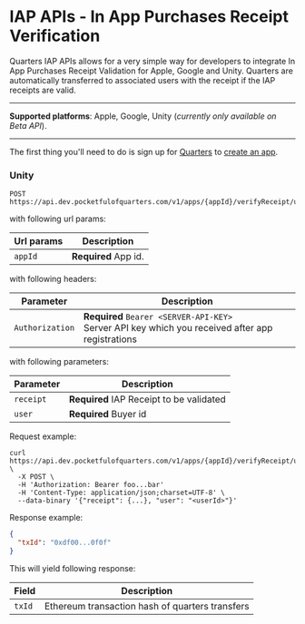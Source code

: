 # IAP APIs - In App Purchases Receipt Verification

Quarters IAP APIs allows for a very simple way for developers to integrate In App Purchases Receipt Validation for Apple, Google and Unity. Quarters are automatically transferred to associated users with the receipt if the IAP receipts are valid.

---

**Supported platforms**: Apple, Google, Unity (*currently only available on Beta API*).

---

The first thing you'll need to do is sign up for
[Quarters](https://dev.pocketfulofquarters.com) to
[create an app](../guides/create-app.md).

### Unity

```
POST https://api.dev.pocketfulofquarters.com/v1/apps/{appId}/verifyReceipt/unity
```

with following url params:

| Url params            | Description                                                                                 |
| --------------------- | ------------------------------------------------------------------------------------------- |
| `appId` | **Required** App id.|

with following headers:

| Parameter       | Description                                                                                            |
| --------------- | ------------------------------------------------------------------------------------------------------ |
| `Authorization` | **Required** `Bearer <SERVER-API-KEY>` <br/> Server API key which you received after app registrations |

with following parameters:

| Parameter           | Description                                          |
| ------------------- | ---------------------------------------------------- |
| `receipt`           | **Required** IAP Receipt to be validated             |
| `user`              | **Required** Buyer id                                |

Request example:

```CURL
curl https://api.dev.pocketfulofquarters.com/v1/apps/{appId}/verifyReceipt/unity \
  -X POST \
  -H 'Authorization: Bearer foo...bar'
  -H 'Content-Type: application/json;charset=UTF-8' \
  --data-binary '{"receipt": {...}, "user": "<userId>"}'
```

Response example:

```json
{
  "txId": "0xdf00...0f0f"
}
```

This will yield following response:

| Field  | Description                                     |
| ------ | ----------------------------------------------- |
| `txId` | Ethereum transaction hash of quarters transfers |
